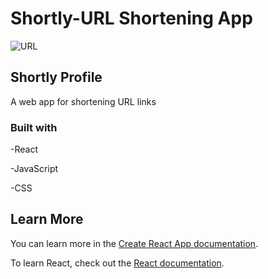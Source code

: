 # Shortly-URL Shortening App

![URL](https://user-images.githubusercontent.com/81881081/208990642-a099fe89-4c57-4e04-b32d-16c2f11cf8b1.jpg)


## Shortly Profile

A web app for shortening URL links

### Built with
-React

-JavaScript

-CSS

## Learn More

You can learn more in the [Create React App documentation](https://facebook.github.io/create-react-app/docs/getting-started).

To learn React, check out the [React documentation](https://reactjs.org/).

